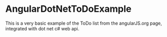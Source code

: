 AngularDotNetToDoExample
========================

This is a very basic example of the ToDo list from the angularJS.org page, integrated with dot net c# web api.
